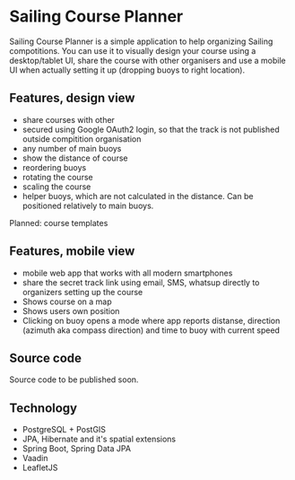 # Sailing Course Planner

Sailing Course Planner is a simple application to help organizing Sailing compotitions. You can use it to visually design your course using a desktop/tablet UI, share the course with other organisers and use a mobile UI when actually setting it up (dropping buoys to right location).

## Features, design view

 * share courses with other
 * secured using Google OAuth2 login, so that the track is not published outside compitition organisation
 * any number of main buoys
 * show the distance of course
 * reordering buoys
 * rotating the course
 * scaling the course
 * helper buoys, which are not calculated in the distance. Can be positioned relatively to main buoys.
 
Planned: course templates

## Features, mobile view

 * mobile web app that works with all modern smartphones
 * share the secret track link using email, SMS, whatsup directly to organizers setting up the course
 * Shows course on a map
 * Shows users own position
 * Clicking on buoy opens a mode where app reports distanse, direction (azimuth aka compass direction) and time to buoy with current speed

## Source code

Source code to be published soon.

## Technology

 * PostgreSQL + PostGIS
 * JPA, Hibernate and it's spatial extensions
 * Spring Boot, Spring Data JPA
 * Vaadin
 * LeafletJS
 
